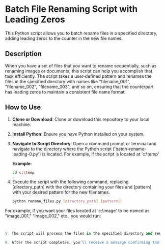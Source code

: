 # Batch File Renaming Script with Leading Zeros

This Python script allows you to batch rename files in a specified directory, adding leading zeros to the counter in the new file names. 

## Description

When you have a set of files that you want to rename sequentially, such as renaming images or documents, this script can help you accomplish that task efficiently. The script takes a user-defined pattern and renames the files in the specified directory with names like "filename_001", "filename_002", "filename_003", and so on, ensuring that the counterpart has leading zeros to maintain a consistent file name format.

## How to Use

1. **Clone or Download**: Clone or download this repository to your local machine.

2. **Install Python**: Ensure you have Python installed on your system.

3. **Navigate to Script Directory**: Open a command prompt or terminal and navigate to the directory where the Python script ('batch-rename-leading-0.py') is located. For example, if the script is located at 'c:\temp'

   **Example:**

   ```bash
   cd c:\temp

4. Execute the script with the following command, replacing [directory_path] with the directory containing your files and [pattern] with your desired pattern for the new filenames.

   ```bash
   python rename_files.py [directory_path] [pattern]

  For example, if you want your files located at 'c:\image' to be named as "image_001," "image_002," etc., you would run:

   ```python batch-rename-leading-0.py "c:\myimage" image


5. The script will process the files in the specified directory and rename them according to the pattern, adding leading zeros as needed.

6. After the script completes, you'll receive a message confirming that all files have been successfully renamed.


